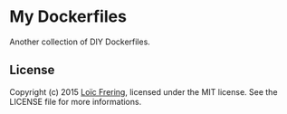 My Dockerfiles
==============

Another collection of DIY Dockerfiles.

License
-------

Copyright (c) 2015 [Loïc Frering](https://github.com/loicfrering), licensed
under the MIT license. See the LICENSE file for more informations.
